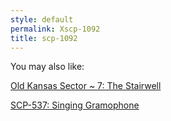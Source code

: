 ```yaml
---
style: default
permalink: Xscp-1092
title: scp-1092
---
```

You may also like:

[Old Kansas Sector ~ 7: The Stairwell](http://scp-wiki.net/old-kansas-sector-part-7)

[SCP-537: Singing Gramophone](http://scp-wiki.net/scp-537)
